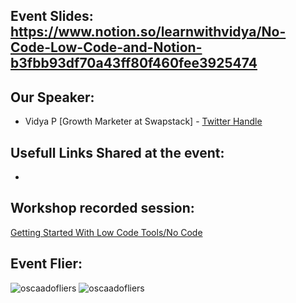 ## Event Slides: https://www.notion.so/learnwithvidya/No-Code-Low-Code-and-Notion-b3fbb93df70a43ff80f460fee3925474

## Our Speaker:

 - Vidya P [Growth Marketer at Swapstack] - [Twitter Handle](https://twitter.com/learnwithvidya)

## Usefull Links Shared at the event:

- 

## Workshop recorded session:

[Getting Started With Low Code Tools/No Code](https://youtu.be/VWXeBGq8URA)

## Event Flier: 

![oscaadofliers](https://user-images.githubusercontent.com/37118134/169680896-8bd72e24-7d19-4505-b979-93400618ee8a.jpg)
![oscaadofliers](https://user-images.githubusercontent.com/37118134/169680897-b3096973-4e90-4eb5-a2dc-65243e6cb787.jpg)

